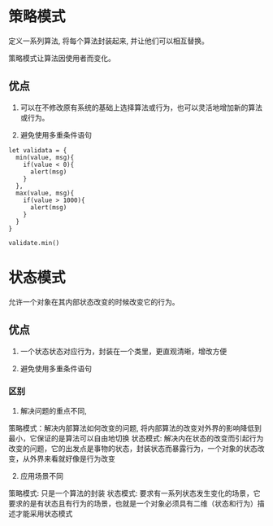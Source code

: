 # 策略模式

定义一系列算法, 将每个算法封装起来, 并让他们可以相互替换。

策略模式让算法因使用者而变化。

## 优点

1. 可以在不修改原有系统的基础上选择算法或行为，也可以灵活地增加新的算法或行为。

2. 避免使用多重条件语句

```
let validata = {
  min(value, msg){
    if(value < 0){
      alert(msg)
    }
  },
  max(value, msg){
    if(value > 1000){
      alert(msg)
    }
  }
}

validate.min()
```

# 状态模式

允许一个对象在其内部状态改变的时候改变它的行为。

## 优点

1. 一个状态状态对应行为，封装在一个类里，更直观清晰，增改方便

2. 避免使用多重条件语句

### 区别

1. 解决问题的重点不同,

  策略模式：解决内部算法如何改变的问题, 将内部算法的改变对外界的影响降低到最小，它保证的是算法可以自由地切换
  状态模式: 解决内在状态的改变而引起行为改变的问题，它的出发点是事物的状态，封装状态而暴露行为，一个对象的状态改变，从外界来看就好像是行为改变

2. 应用场景不同

  策略模式: 只是一个算法的封装
  状态模式: 要求有一系列状态发生变化的场景，它要求的是有状态且有行为的场景，也就是一个对象必须具有二维（状态和行为）描述才能采用状态模式
